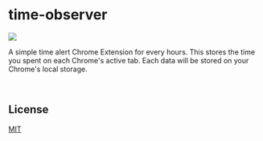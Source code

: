 # time-observer

![](https://img.shields.io/github/license/encaffeine/time-observer)

A simple time alert Chrome Extension for every hours. This stores the time you spent on each Chrome's active tab. Each data will be stored on your Chrome's local storage.

<br />

## License

[MIT](./LICENSE)
